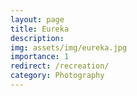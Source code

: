 ```yaml
---
layout: page
title: Eureka
description: 
img: assets/img/eureka.jpg
importance: 1
redirect: /recreation/
category: Photography
---
```

